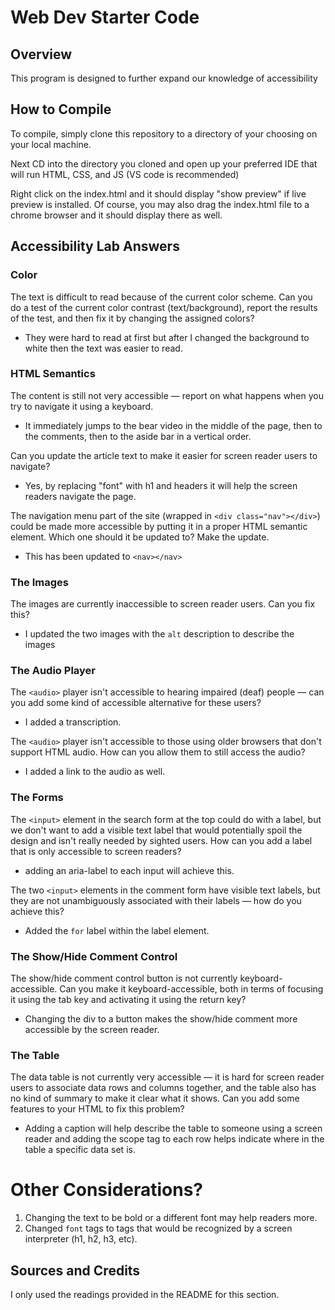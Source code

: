 # Web Dev Starter Code

## Overview

This program is designed to further expand our knowledge of accessibility

## How to Compile
To compile, simply clone this repository to a directory of your choosing on your local machine.

Next CD into the directory you cloned and open up your preferred IDE that will run HTML, CSS, and JS (VS code is recommended)

Right click on the index.html and it should display "show preview" if live preview is installed. Of course, you may also drag the index.html file to a chrome browser and it should display there as well. 

## Accessibility Lab Answers

### Color

The text is difficult to read because of the current color scheme. Can you do a test of the current color contrast (text/background), report the results of the test, and then fix it by changing the assigned colors?

- They were hard to read at first but after I changed the background to white then the text was easier to read. 

### HTML Semantics
The content is still not very accessible — report on what happens when you try to navigate it using a keyboard.
- It immediately jumps to the bear video in the middle of the page, then to the comments, then to the aside bar in a vertical order. 

Can you update the article text to make it easier for screen reader users to navigate? 

- Yes, by replacing "font" with h1 and headers it will help the screen readers navigate the page. 

The navigation menu part of the site (wrapped in `<div class="nav"></div>`) could be made more accessible by putting it in a proper HTML semantic element. Which one should it be updated to? Make the update.
- This has been updated to `<nav></nav>`


### The Images
The images are currently inaccessible to screen reader users. Can you fix this?

- I updated the two images with the `alt` description to describe the images

### The Audio Player
The `<audio>` player isn't accessible to hearing impaired (deaf) people — can you add some kind of accessible alternative for these users?
- I added a transcription. 

The `<audio>` player isn't accessible to those using older browsers that don't support HTML audio. How can you allow them to still access the audio? 
- I added a link to the audio as well. 


### The Forms 

The `<input>` element in the search form at the top could do with a label, but we don't want to add a visible text label that would potentially spoil the design and isn't really needed by sighted users. How can you add a label that is only accessible to screen readers?
- adding an aria-label to each input will achieve this. 

The two `<input>` elements in the comment form have visible text labels, but they are not unambiguously associated with their labels — how do you achieve this?
- Added the `for` label within the label element. 

### The Show/Hide Comment Control

The show/hide comment control button is not currently keyboard-accessible. Can you make it keyboard-accessible, both in terms of focusing it using the tab key and activating it using the return key?

- Changing the div to a button makes the show/hide comment more accessible by the screen reader. 

### The Table

The data table is not currently very accessible — it is hard for screen reader users to associate data rows and columns together, and the table also has no kind of summary to make it clear what it shows. Can you add some features to your HTML to fix this problem?

- Adding a caption will help describe the table to someone using a screen reader and adding the scope tag to each row helps indicate where in the table a specific data set is. 


# Other Considerations? 
1. Changing the text to be bold or a different font may help readers more.
2. Changed `font` tags to tags that would be recognized by a screen interpreter (h1, h2, h3, etc).


 

## Sources and Credits

I only used the readings provided in the README for this section. 